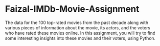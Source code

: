 # Faizal-IMDb-Movie-Assignment
The data for the 100 top-rated movies from the past decade along with various pieces of information about the movie, its actors, and the voters who have rated these movies online. In this assignment, you will try to find some interesting insights into these movies and their voters, using Python.
